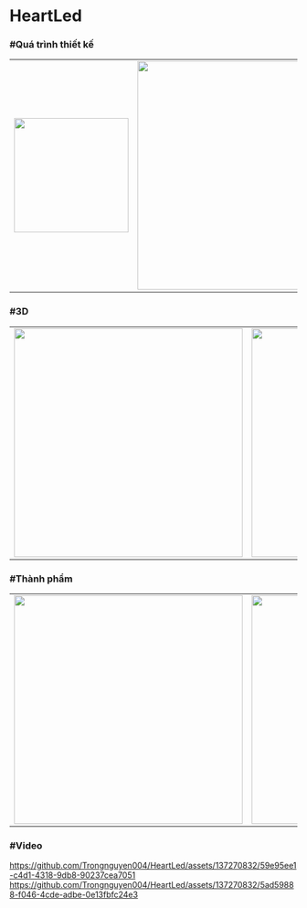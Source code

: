 # HeartLed

### #Quá trình thiết kế 
<p align="center">
  <table>
    <tr>
      <td>
        <img src="https://github.com/Trongnguyen004/HeartLed/assets/137270832/a047fb6e-9bc2-4a9c-9f4e-23dc0d89315b" width="200">
      </td>
      <td>
        <img src="https://github.com/Trongnguyen004/HeartLed/assets/137270832/6cb0f90f-80c7-4dca-aa2f-bb484680b2cb"  width="400">
      </td>
      <td>
        <img src="https://github.com/Trongnguyen004/HeartLed/assets/137270832/7e35a8c7-8c3b-45da-b485-09fb7822413e"  width="400">
      </td>
    </tr>
  </table>
</p>

### #3D
<p align="center">
  <table>
    <tr>
      <td>
        <img src="https://github.com/Trongnguyen004/HeartLed/assets/137270832/770bbeb3-b1fb-41ff-8af0-4942ada6006a" width="400">
      </td>
      <td>
        <img src="https://github.com/Trongnguyen004/HeartLed/assets/137270832/942c4505-0a7b-4dc6-8f47-6afe9bda2bb3"  width="400">
      </td>
    </tr>
  </table>
</p>


### #Thành phẩm 
<p align="center">
  <table>
    <tr>
      <td>
        <img src="https://github.com/Trongnguyen004/HeartLed/assets/137270832/7a31ca8a-16d1-4311-aa3d-ac6791a85451" width="400">
      </td>
      <td>
        <img src="https://github.com/Trongnguyen004/HeartLed/assets/137270832/33bbbbb3-ec34-4b4c-ba9e-6c7e20d30f75"  width="400">
      </td>
      <td>
        <img src="https://github.com/Trongnguyen004/HeartLed/assets/137270832/cd955643-7a9c-4f80-9ced-086b5bafc294"  width="400">
      </td>
    </tr>
  </table>
</p>

### #Video
https://github.com/Trongnguyen004/HeartLed/assets/137270832/59e95ee1-c4d1-4318-9db8-90237cea7051
https://github.com/Trongnguyen004/HeartLed/assets/137270832/5ad59888-f046-4cde-adbe-0e13fbfc24e3
